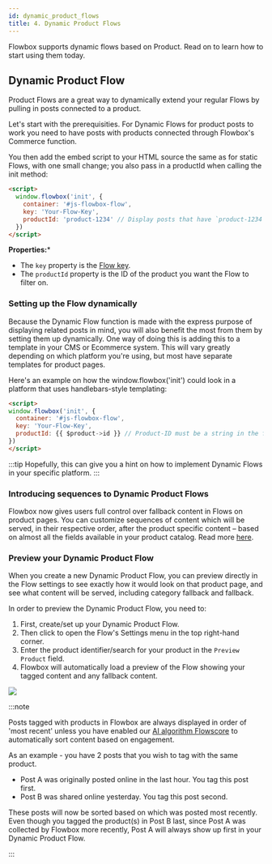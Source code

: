 ```yaml
---
id: dynamic_product_flows
title: 4. Dynamic Product Flows
---
```


Flowbox supports dynamic flows based on Product. Read on to learn how to start using them today.

## Dynamic Product Flow

Product Flows are a great way to dynamically extend your regular Flows by pulling in posts connected to a product.

Let's start with the prerequisities. For Dynamic Flows for product posts to work you need to have posts with products connected through Flowbox's Commerce function.

You then add the embed script to your HTML source the same as for static Flows, with one small change; you also pass in a productId  when calling the init method:

```html
<script>
  window.flowbox('init', {
    container: '#js-flowbox-flow',
    key: 'Your-Flow-Key',
    productId: 'product-1234' // Display posts that have `product-1234` connected
  })
</script>
```

**Properties:***

* The `key` property is the [Flow key](/docs/terminology#flow-key).
* The `productId` property is the ID of the product you want the Flow to filter on.

### Setting up the Flow dynamically

Because the Dynamic Flow function is made with the express purpose of displaying related posts in mind, you will also benefit the most from them by setting them up dynamically. One way of doing this is adding this to a template in your CMS or Ecommerce system. This will vary greatly depending on which platform you're using, but most have separate templates for product pages.

Here's an example on how the window.flowbox('init')  could look in a platform that uses handlebars-style templating:

```html
<script>
window.flowbox('init', {
  container: '#js-flowbox-flow',
  key: 'Your-Flow-Key',
  productId: {{ $product->id }} // Product-ID must be a string in the final output. See example in snippet above.
})
</script>
```

:::tip
Hopefully, this can give you a hint on how to implement Dynamic Flows in your specific platform.
:::

### Introducing sequences to Dynamic Product Flows

Flowbox now gives users full control over fallback content in Flows on product pages. You can customize sequences of content which will be served, in their respective order, after the product specific content – based on almost all the fields available in your product catalog. Read more [here](https://help.getflowbox.com/en/articles/5015677-enhance-your-dynamic-product-flows).

### Preview your Dynamic Product Flow

When you create a new Dynamic Product Flow, you can preview directly in the Flow settings to see exactly how it would look on that product page, and see what content will be served, including category fallback and fallback.

In order to preview the Dynamic Product Flow, you need to:

1. First, create/set up your Dynamic Product Flow.
2. Then click to open the Flow's Settings menu in the top right-hand corner.
3. Enter the product identifier/search for your product in the `Preview Product` field.
4. Flowbox will automatically load a preview of the Flow showing your tagged content and any fallback content.

![](/img/docs/dynamic_product_flow_preview.gif)

:::note

Posts tagged with products in Flowbox are always displayed in order of 'most recent' unless you have enabled our [AI algorithm Flowscore](https://help.getflowbox.com/en/articles/4474422-about-flowscore) to automatically sort content based on engagement.

As an example - you have 2 posts that you wish to tag with the same product.

* Post A was originally posted online in the last hour. You tag this post first.
* Post B was shared online yesterday. You tag this post second.

These posts will now be sorted based on which was posted most recently. Even though you tagged the product(s) in Post B last, since Post A was collected by Flowbox more recently, Post A will always show up first in your Dynamic Product Flow.

:::
